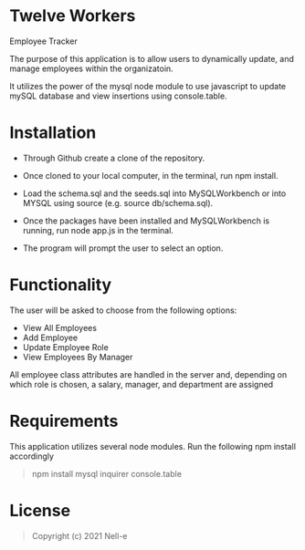 # Twelve Workers
Employee Tracker

The purpose of this application is to allow users to dynamically update, and manage employees within the organizatoin. 

It utilizes the power of the mysql node module to use javascript to update mySQL database and view insertions using console.table.

# Installation

- Through Github create a clone of the repository.

- Once cloned to your local computer, in the terminal, run npm install.

- Load the schema.sql and the seeds.sql into MySQLWorkbench or into MYSQL using source (e.g. source db/schema.sql).

- Once the packages have been installed and MySQLWorkbench is running, run node app.js in the terminal.

- The program will prompt the user to select an option. 

# Functionality

The user will be asked to choose from the following options:

- View All Employees
- Add Employee
- Update Employee Role
- View Employees By Manager

All employee class attributes are handled in the server and, depending on which role is chosen, a salary, manager, and department are assigned

# Requirements

This application utilizes several node modules. 
Run the following npm install accordingly

> npm install mysql inquirer console.table

# License

>Copyright (c) 2021 Nell-e
